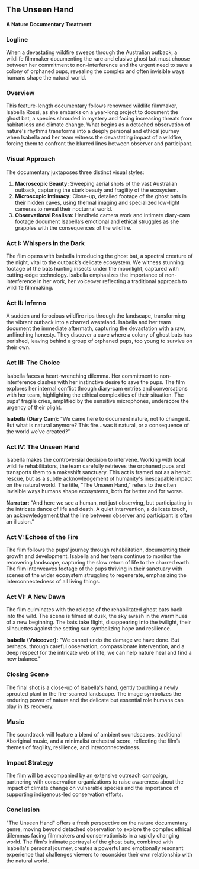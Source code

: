 ## The Unseen Hand

**A Nature Documentary Treatment**

### Logline

When a devastating wildfire sweeps through the Australian outback, a wildlife filmmaker documenting the rare and elusive ghost bat must choose between her commitment to non-interference and the urgent need to save a colony of orphaned pups, revealing the complex and often invisible ways humans shape the natural world.

### Overview

This feature-length documentary follows renowned wildlife filmmaker, Isabella Rossi, as she embarks on a year-long project to document the ghost bat, a species shrouded in mystery and facing increasing threats from habitat loss and climate change. What begins as a detached observation of nature's rhythms transforms into a deeply personal and ethical journey when Isabella and her team witness the devastating impact of a wildfire, forcing them to confront the blurred lines between observer and participant.

### Visual Approach

The documentary juxtaposes three distinct visual styles:

1. **Macroscopic Beauty:** Sweeping aerial shots of the vast Australian outback, capturing the stark beauty and fragility of the ecosystem.
2. **Microscopic Intimacy:** Close-up, detailed footage of the ghost bats in their hidden caves, using thermal imaging and specialized low-light cameras to reveal their nocturnal world.
3. **Observational Realism:** Handheld camera work and intimate diary-cam footage document Isabella’s emotional and ethical struggles as she grapples with the consequences of the wildfire.

### Act I: Whispers in the Dark

The film opens with Isabella introducing the ghost bat, a spectral creature of the night, vital to the outback’s delicate ecosystem. We witness stunning footage of the bats hunting insects under the moonlight, captured with cutting-edge technology. Isabella emphasizes the importance of non-interference in her work, her voiceover reflecting a traditional approach to wildlife filmmaking.

### Act II: Inferno

A sudden and ferocious wildfire rips through the landscape, transforming the vibrant outback into a charred wasteland. Isabella and her team document the immediate aftermath, capturing the devastation with a raw, unflinching honesty. They discover a cave where a colony of ghost bats has perished, leaving behind a group of orphaned pups, too young to survive on their own.

### Act III: The Choice

Isabella faces a heart-wrenching dilemma. Her commitment to non-interference clashes with her instinctive desire to save the pups. The film explores her internal conflict through diary-cam entries and conversations with her team, highlighting the ethical complexities of their situation. The pups’ fragile cries, amplified by the sensitive microphones, underscore the urgency of their plight. 

**Isabella (Diary Cam):** “We came here to document nature, not to change it. But what is natural anymore?  This fire…was it natural, or a consequence of the world we’ve created?”

### Act IV: The Unseen Hand

Isabella makes the controversial decision to intervene. Working with local wildlife rehabilitators, the team carefully retrieves the orphaned pups and transports them to a makeshift sanctuary. This act is framed not as a heroic rescue, but as a subtle acknowledgement of humanity's inescapable impact on the natural world. The title, "The Unseen Hand," refers to the often invisible ways humans shape ecosystems, both for better and for worse.

**Narrator:** "And here we see a human, not just observing, but participating in the intricate dance of life and death. A quiet intervention, a delicate touch, an acknowledgement that the line between observer and participant is often an illusion."

### Act V: Echoes of the Fire

The film follows the pups’ journey through rehabilitation, documenting their growth and development. Isabella and her team continue to monitor the recovering landscape, capturing the slow return of life to the charred earth. The film interweaves footage of the pups thriving in their sanctuary with scenes of the wider ecosystem struggling to regenerate, emphasizing the interconnectedness of all living things.

### Act VI:  A New Dawn

The film culminates with the release of the rehabilitated ghost bats back into the wild. The scene is filmed at dusk, the sky awash in the warm hues of a new beginning. The bats take flight, disappearing into the twilight, their silhouettes against the setting sun symbolizing hope and resilience.

**Isabella (Voiceover):** "We cannot undo the damage we have done. But perhaps, through careful observation, compassionate intervention, and a deep respect for the intricate web of life, we can help nature heal and find a new balance."

### Closing Scene

The final shot is a close-up of Isabella's hand, gently touching a newly sprouted plant in the fire-scarred landscape. The image symbolizes the enduring power of nature and the delicate but essential role humans can play in its recovery.

### Music

The soundtrack will feature a blend of ambient soundscapes, traditional Aboriginal music, and a minimalist orchestral score, reflecting the film’s themes of fragility, resilience, and interconnectedness.

### Impact Strategy

The film will be accompanied by an extensive outreach campaign, partnering with conservation organizations to raise awareness about the impact of climate change on vulnerable species and the importance of supporting indigenous-led conservation efforts.

### Conclusion

"The Unseen Hand" offers a fresh perspective on the nature documentary genre, moving beyond detached observation to explore the complex ethical dilemmas facing filmmakers and conservationists in a rapidly changing world. The film's intimate portrayal of the ghost bats, combined with Isabella's personal journey, creates a powerful and emotionally resonant experience that challenges viewers to reconsider their own relationship with the natural world.